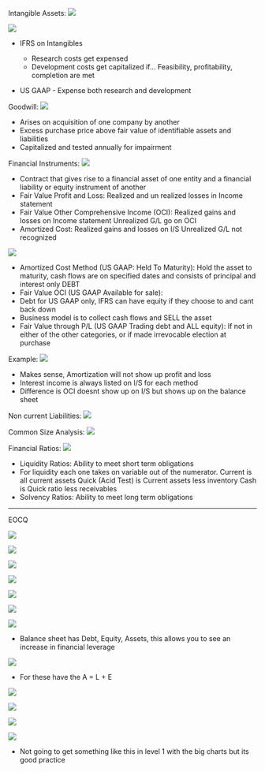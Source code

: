 

Intangible Assets:
![](https://i.imgur.com/fHszIB9.png)



![](https://i.imgur.com/VIIPnP0.png)
- IFRS on Intangibles
  - Research costs get expensed
  - Development costs get capitalized if... Feasibility, profitability, completion are met

- US GAAP - Expense both research and development


Goodwill:
![](https://i.imgur.com/ckfWV9j.png)
- Arises on acquisition of one company by another
- Excess purchase price above fair value of identifiable assets and liabilities
- Capitalized and tested annually for impairment


Financial Instruments:
![](https://i.imgur.com/YayeygI.png)
- Contract that gives rise to a financial asset of one entity and a financial liability or equity instrument of another 
- Fair Value Profit and Loss:
  Realized and un realized losses in Income statement
- Fair Value Other Comprehensive Income (OCI):
  Realized gains and losses on Income statement
  Unrealized G/L go on OCI
- Amortized Cost:
  Realized gains and losses on I/S
  Unrealized G/L not recognized


![](https://i.imgur.com/Pdo3Von.png)
- Amortized Cost Method (US GAAP: Held To Maturity): Hold the asset to maturity, cash flows are on specified dates and consists of principal and interest only DEBT
- Fair Value OCI (US GAAP Available for sale): 
- Debt for US GAAP only, IFRS can have equity if they choose to and cant back down
- Business model is to collect cash flows and SELL the asset
- Fair Value through P/L (US GAAP Trading debt and ALL equity): If not in either of the other categories, or if made irrevocable election at purchase

Example:
![](https://i.imgur.com/uDqRZKs.png)
- Makes sense, Amortization will not show up profit and loss
- Interest income is always listed on I/S for each method
- Difference is OCI doesnt show up on I/S but shows up on the balance sheet



Non current Liabilities:
![](https://i.imgur.com/HLOLW3N.png)


Common Size Analysis:
![](https://i.imgur.com/Y9rzIQo.png)



Financial Ratios:
![](https://i.imgur.com/xAKq5Br.png)
- Liquidity Ratios: Ability to meet short term obligations
- For liquidity each one takes on variable out of the numerator. 
  Current is all current assets
  Quick (Acid Test) is Current assets less inventory
  Cash is Quick ratio less receivables
- Solvency Ratios: Ability to meet long term obligations


______
EOCQ


![](https://i.imgur.com/eT7Zupu.png)


![](https://i.imgur.com/8SICHLk.png)


![](https://i.imgur.com/4CsA0NW.png)


![](https://i.imgur.com/R3J0cKp.png)


![](https://i.imgur.com/OGIZY3z.png)


![](https://i.imgur.com/bmVM2E2.png)


![](https://i.imgur.com/3jsN8YN.png)
- Balance sheet has Debt, Equity, Assets, this allows you to see an increase in financial leverage


![](https://i.imgur.com/3dw0jUA.png)
- For these have the A = L + E


![](https://i.imgur.com/Juy5dqi.png)



![](https://i.imgur.com/NVCxp4f.png)


![](https://i.imgur.com/ibUJKqq.png)



![](https://i.imgur.com/kZMSdQh.png)
- Not going to get something like this in level 1 with the big charts but its good practice